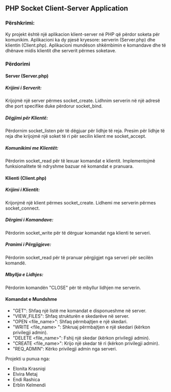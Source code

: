 ## PHP Socket Client-Server Application
### Përshkrimi:
Ky projekt është një aplikacion klient-server në PHP që përdor soketa për komunikim. Aplikacioni ka dy pjesë kryesore: serverin (Server.php) dhe klientin (Client.php). Aplikacioni mundëson shkëmbimin e komandave dhe të dhënave midis klientit dhe serverit përmes soketave.
### Përdorimi
#### Server (Server.php)
##### Krijimi i Serverit:
Krijojmë një server përmes socket_create.
Lidhnim serverin në një adresë dhe port specifike duke përdorur socket_bind.

##### Dëgjimi për Klientë:
Përdornim socket_listen për të dëgjuar për lidhje të reja.
Presim për lidhje të reja dhe krijojmë një soket të ri për secilin klient me socket_accept.

##### Komunikimi me Klientët:
Përdorim socket_read për të lexuar komandat e klientit.
Implementojmë funksionalitete të ndryshme bazuar në komandat e pranuara.

#### Klienti (Client.php)
##### Krijimi i Klientit:
Krijonjmë një klient përmes socket_create.
Lidhemi me serverin përmes socket_connect.

##### Dërgimi i Komandave:
Përdorim socket_write për të dërguar komandat nga klienti te serveri.

##### Pranimi i Përgjigjeve:
Përdorim socket_read për të pranuar përgjigjet nga serveri për secilën komandë.

##### Mbyllja e Lidhjes:
Përdorim komandën "CLOSE" për të mbyllur lidhjen me serverin.

#### Komandat e Mundshme
- "GET": Shfaq një listë me komandat e disponueshme në server.
- "VIEW_FILES": Shfaq strukturën e skedarëve në server.
- "OPEN <file_name>": Shfaq përmbajtjen e një skedari.
- "WRITE <file_name> <content>": Shkruaj përmbajtjen e një skedari (kërkon privilegji admin).
- "DELETE <file_name>": Fshij një skedar (kërkon privilegji admin).
- "CREATE <file_name>": Krijo një skedar të ri (kërkon privilegji admin).
- "REQ_ADMIN": Kërko privilegji admin nga serveri.

Projekti u punua nga:
- Elonita Krasniqi
- Elvira Metaj
- Endi Rashica
- Erblin Kelmendi
